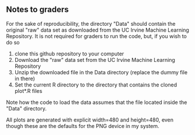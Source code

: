 ## Notes to graders

For the sake of reproducibility, the directory "Data" should contain the original
"raw" data set as downloaded from the UC Irvine Machine Learning Repository.
It is not required for graders to run the code, but, if you wish to do so
1) clone this github repository to your computer
2) Download the "raw" data set from the UC Irvine Machine Learning Repository
3) Unzip the downloaded file in the Data directory (replace the dummy file in there)
4) Set the current R directory to the directory that contains the cloned plot*.R files

Note how the code to load the data assumes that the file located inside the "Data" directory.

All plots are generated with explicit width=480 and height=480, even though these
are the defaults for the PNG device in my system.
